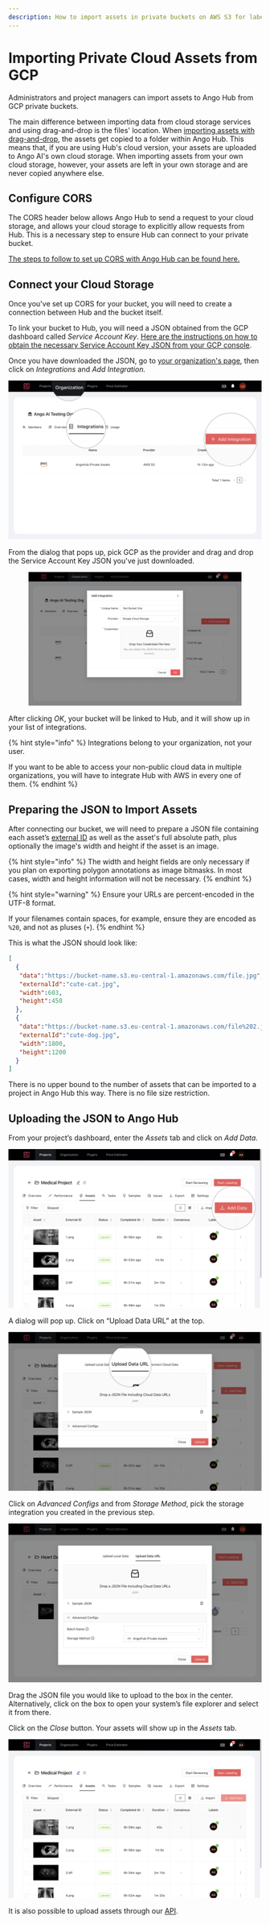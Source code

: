 ```yaml
---
description: How to import assets in private buckets on AWS S3 for labeling on Ango Hub
---
```


# Importing Private Cloud Assets from GCP

Administrators and project managers can import assets to Ango Hub from GCP private buckets.

The main difference between importing data from cloud storage services and using drag-and-drop is the files' location. When [importing assets with drag-and-drop](asset-browser-import.md), the assets get copied to a folder within Ango Hub. This means that, if you are using Hub's cloud version, your assets are uploaded to Ango AI's own cloud storage. When importing assets from your own cloud storage, however, your assets are left in your own storage and are never copied anywhere else.

## Configure CORS

The CORS header below allows Ango Hub to send a request to your cloud storage, and allows your cloud storage to explicitly allow requests from Hub. This is a necessary step to ensure Hub can connect to your private bucket.

[The steps to follow to set up CORS with Ango Hub can be found here.](../integrations/set-up-cors.md#google-cloud-platform-gcp)

## Connect your Cloud Storage <a href="#preparing-the-csv" id="preparing-the-csv"></a>

Once you've set up CORS for your bucket, you will need to create a connection between Hub and the bucket itself.

To link your bucket to Hub, you will need a JSON obtained from the GCP dashboard called _Service Account Key_. [Here are the instructions on how to obtain the necessary Service Account Key JSON from your GCP console](https://cloud.google.com/iam/docs/creating-managing-service-account-keys#creating).

Once you have downloaded the JSON, go to [your organization's page](https://hub.ango.ai/organization), then click on _Integrations_ and _Add Integration._

![](<../../.gitbook/assets/Screen Shot 2022-03-17 at 12.01.42.png>)

From the dialog that pops up, pick GCP as the provider and drag and drop the Service Account Key JSON you've just downloaded.

<figure><img src="../../.gitbook/assets/image (136).png" alt=""><figcaption></figcaption></figure>

After clicking _OK_, your bucket will be linked to Hub, and it will show up in your list of integrations.

{% hint style="info" %}
Integrations belong to your organization, not your user.

If you want to be able to access your non-public cloud data in multiple organizations, you will have to integrate Hub with AWS in every one of them.
{% endhint %}

## Preparing the JSON to Import Assets <a href="#preparing-the-csv" id="preparing-the-csv"></a>

After connecting our bucket, we will need to prepare a JSON file containing each asset’s [external ID](../../core-concepts/assets.md#External-ID) as well as the asset's full absolute path, plus optionally the image's width and height if the asset is an image.

{% hint style="info" %}
The width and height fields are only necessary if you plan on exporting polygon annotations as image bitmasks. In most cases, width and height information will not be necessary.
{% endhint %}

{% hint style="warning" %}
Ensure your URLs are percent-encoded in the UTF-8 format.

If your filenames contain spaces, for example, ensure they are encoded as `%20`, and not as pluses (`+`).
{% endhint %}

This is what the JSON should look like:

```json
[
  {
   "data":"https://bucket-name.s3.eu-central-1.amazonaws.com/file.jpg",
   "externalId":"cute-cat.jpg",
   "width":603,
   "height":450
  },
  {
   "data":"https://bucket-name.s3.eu-central-1.amazonaws.com/file%202.jpg",
   "externalId":"cute-dog.jpg",
   "width":1800,
   "height":1200
  }
]
```

There is no upper bound to the number of assets that can be imported to a project in Ango Hub this way. There is no file size restriction.

## Uploading the JSON to Ango Hub <a href="#uploading-the-csv-to-ango-hub" id="uploading-the-csv-to-ango-hub"></a>

From your project’s dashboard, enter the _Assets_ tab and click on _Add Data_.

![](<../../.gitbook/assets/Screen Shot 2022-02-24 at 20.37.30.png>)

A dialog will pop up. Click on “Upload Data URL” at the top.

![](<../../.gitbook/assets/Screen Shot 2022-02-24 at 20.38.56.png>)

Click on _Advanced Configs_ and from _Storage Method_, pick the storage integration you created in the previous step.

![](<../../.gitbook/assets/image (113).png>)

Drag the JSON file you would like to upload to the box in the center. Alternatively, click on the box to open your system’s file explorer and select it from there.

Click on the _Close_ button. Your assets will show up in the _Assets_ tab.

![](<../../.gitbook/assets/Screen Shot 2022-02-24 at 20.40.02.png>)

It is also possible to upload assets through our [API](../../api/api-documentation.md).
